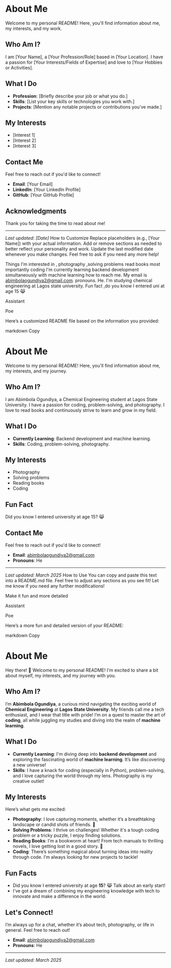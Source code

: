 # About Me

Welcome to my personal README! Here, you'll find information about me, my interests, and my work.

## Who Am I?

I am [Your Name], a [Your Profession/Role] based in [Your Location]. I have a passion for [Your Interests/Fields of Expertise] and love to [Your Hobbies or Activities].

## What I Do

- **Profession**: [Briefly describe your job or what you do.]
- **Skills**: [List your key skills or technologies you work with.]
- **Projects**: [Mention any notable projects or contributions you've made.]

## My Interests

- [Interest 1]
- [Interest 2]
- [Interest 3]

## Contact Me

Feel free to reach out if you'd like to connect!

- **Email**: [Your Email]
- **LinkedIn**: [Your LinkedIn Profile]
- **GitHub**: [Your GitHub Profile]

## Acknowledgments

Thank you for taking the time to read about me!

---

*Last updated: [Date]*
How to Customize
Replace placeholders (e.g., [Your Name]) with your actual information.
Add or remove sections as needed to better reflect your personality and work.
Update the last modified date whenever you make changes.
Feel free to ask if you need any more help!


Things I'm interested in , photography ,solving problems read books most importantly coding I'm currently learning backend development simultaneously with machine learning how to reach me. My email is abimbolaogundiya2@gmail.com. pronouns. He. I'm studying chemical engineering at Lagos state university. Fun fact ,do you know I entered uni at age 15 😹


Assistant

Poe

Here’s a customized README file based on the information you provided:

markdown
Copy
# About Me

Welcome to my personal README! Here, you'll find information about me, my interests, and my journey.

## Who Am I?

I am Abimbola Ogundiya, a Chemical Engineering student at Lagos State University. I have a passion for coding, problem-solving, and photography. I love to read books and continuously strive to learn and grow in my field.

## What I Do

- **Currently Learning**: Backend development and machine learning.
- **Skills**: Coding, problem-solving, photography.

## My Interests

- Photography
- Solving problems
- Reading books
- Coding

## Fun Fact

Did you know I entered university at age 15? 😹

## Contact Me

Feel free to reach out if you'd like to connect!

- **Email**: abimbolaogundiya2@gmail.com
- **Pronouns**: He

---

*Last updated: March 2025*
How to Use
You can copy and paste this text into a README.md file.
Feel free to adjust any sections as you see fit!
Let me know if you need any further modifications!


Make it fun and more detailed


Assistant

Poe

Here’s a more fun and detailed version of your README:

markdown
Copy
# About Me

Hey there! 👋 Welcome to my personal README! I'm excited to share a bit about myself, my interests, and my journey with you.

## Who Am I?

I’m **Abimbola Ogundiya**, a curious mind navigating the exciting world of **Chemical Engineering** at **Lagos State University**. My friends call me a tech enthusiast, and I wear that title with pride! I’m on a quest to master the art of **coding**, all while juggling my studies and diving into the realm of **machine learning**.

## What I Do

- **Currently Learning**: I'm diving deep into **backend development** and exploring the fascinating world of **machine learning**. It’s like discovering a new universe!
- **Skills**: I have a knack for coding (especially in Python), problem-solving, and I love capturing the world through my lens. Photography is my creative outlet!

## My Interests

Here’s what gets me excited:

- **Photography**: I love capturing moments, whether it’s a breathtaking landscape or candid shots of friends. 📸
- **Solving Problems**: I thrive on challenges! Whether it's a tough coding problem or a tricky puzzle, I enjoy finding solutions.
- **Reading Books**: I’m a bookworm at heart! From tech manuals to thrilling novels, I love getting lost in a good story. 📖
- **Coding**: There’s something magical about turning ideas into reality through code. I’m always looking for new projects to tackle!

## Fun Facts

- Did you know I entered university at age **15**? 😹 Talk about an early start!
- I’ve got a dream of combining my engineering knowledge with tech to innovate and make a difference in the world.

## Let's Connect!

I’m always up for a chat, whether it’s about tech, photography, or life in general. Feel free to reach out!

- **Email**: abimbolaogundiya2@gmail.com
- **Pronouns**: He

---

*Last updated: March 2025*
